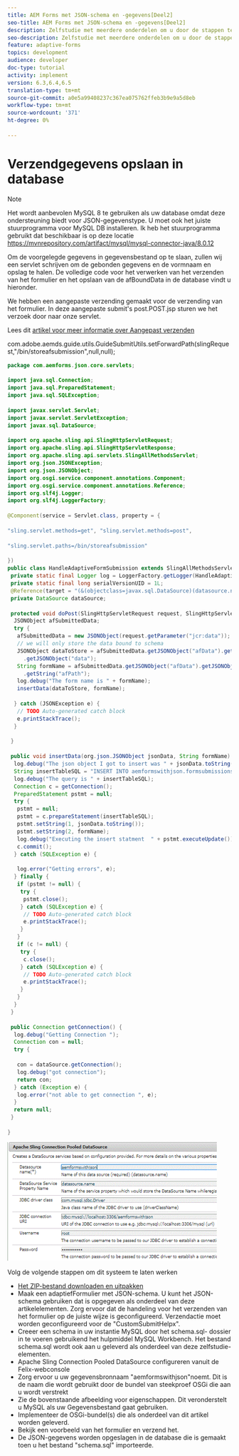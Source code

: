 ```yaml
---
title: AEM Forms met JSON-schema en -gegevens[Deel2]
seo-title: AEM Forms met JSON-schema en -gegevens[Deel2]
description: Zelfstudie met meerdere onderdelen om u door de stappen te laten lopen die nodig zijn voor het maken van een adaptief formulier met JSON-schema en het opvragen van de verzonden gegevens.
seo-description: Zelfstudie met meerdere onderdelen om u door de stappen te laten lopen die nodig zijn voor het maken van een adaptief formulier met JSON-schema en het opvragen van de verzonden gegevens.
feature: adaptive-forms
topics: development
audience: developer
doc-type: tutorial
activity: implement
version: 6.3,6.4,6.5
translation-type: tm+mt
source-git-commit: a0e5a99408237c367ea075762ffeb3b9e9a5d8eb
workflow-type: tm+mt
source-wordcount: '371'
ht-degree: 0%

---
```



# Verzendgegevens opslaan in database


>[!NOTE]
>
>Het wordt aanbevolen MySQL 8 te gebruiken als uw database omdat deze ondersteuning biedt voor JSON-gegevenstype. U moet ook het juiste stuurprogramma voor MySQL DB installeren. Ik heb het stuurprogramma gebruikt dat beschikbaar is op deze locatie https://mvnrepository.com/artifact/mysql/mysql-connector-java/8.0.12

Om de voorgelegde gegevens in gegevensbestand op te slaan, zullen wij een servlet schrijven om de gebonden gegevens en de vormnaam en opslag te halen. De volledige code voor het verwerken van het verzenden van het formulier en het opslaan van de afBoundData in de database vindt u hieronder.

We hebben een aangepaste verzending gemaakt voor de verzending van het formulier. In deze aangepaste submit&#39;s post.POST.jsp sturen we het verzoek door naar onze servlet.

Lees dit [artikel voor meer informatie over Aangepast verzenden](https://helpx.adobe.com/experience-manager/kt/forms/using/custom-submit-aem-forms-article.html)

com.adobe.aemds.guide.utils.GuideSubmitUtils.setForwardPath(slingRequest,&quot;/bin/storeafsubmission&quot;,null,null);

```java
package com.aemforms.json.core.servlets;

import java.sql.Connection;
import java.sql.PreparedStatement;
import java.sql.SQLException;

import javax.servlet.Servlet;
import javax.servlet.ServletException;
import javax.sql.DataSource;

import org.apache.sling.api.SlingHttpServletRequest;
import org.apache.sling.api.SlingHttpServletResponse;
import org.apache.sling.api.servlets.SlingAllMethodsServlet;
import org.json.JSONException;
import org.json.JSONObject;
import org.osgi.service.component.annotations.Component;
import org.osgi.service.component.annotations.Reference;
import org.slf4j.Logger;
import org.slf4j.LoggerFactory;

@Component(service = Servlet.class, property = {

"sling.servlet.methods=get", "sling.servlet.methods=post",

"sling.servlet.paths=/bin/storeafsubmission"

})
public class HandleAdaptiveFormSubmission extends SlingAllMethodsServlet {
 private static final Logger log = LoggerFactory.getLogger(HandleAdaptiveFormSubmission.class);
 private static final long serialVersionUID = 1L;
 @Reference(target = "(&(objectclass=javax.sql.DataSource)(datasource.name=aemformswithjson))")
 private DataSource dataSource;

 protected void doPost(SlingHttpServletRequest request, SlingHttpServletResponse response) throws ServletException {
  JSONObject afSubmittedData;
  try {
   afSubmittedData = new JSONObject(request.getParameter("jcr:data"));
   // we will only store the data bound to schema
   JSONObject dataToStore = afSubmittedData.getJSONObject("afData").getJSONObject("afBoundData")
     .getJSONObject("data");
   String formName = afSubmittedData.getJSONObject("afData").getJSONObject("afSubmissionInfo")
     .getString("afPath");
   log.debug("The form name is " + formName);
   insertData(dataToStore, formName);

  } catch (JSONException e) {
   // TODO Auto-generated catch block
   e.printStackTrace();
  }

 }

 public void insertData(org.json.JSONObject jsonData, String formName) {
  log.debug("The json object I got to insert was " + jsonData.toString());
  String insertTableSQL = "INSERT INTO aemformswithjson.formsubmissions(formdata,formname) VALUES(?,?)";
  log.debug("The query is " + insertTableSQL);
  Connection c = getConnection();
  PreparedStatement pstmt = null;
  try {
   pstmt = null;
   pstmt = c.prepareStatement(insertTableSQL);
   pstmt.setString(1, jsonData.toString());
   pstmt.setString(2, formName);
   log.debug("Executing the insert statment  " + pstmt.executeUpdate());
   c.commit();
  } catch (SQLException e) {

   log.error("Getting errors", e);
  } finally {
   if (pstmt != null) {
    try {
     pstmt.close();
    } catch (SQLException e) {
     // TODO Auto-generated catch block
     e.printStackTrace();
    }
   }
   if (c != null) {
    try {
     c.close();
    } catch (SQLException e) {
     // TODO Auto-generated catch block
     e.printStackTrace();
    }
   }
  }
 }

 public Connection getConnection() {
  log.debug("Getting Connection ");
  Connection con = null;
  try {

   con = dataSource.getConnection();
   log.debug("got connection");
   return con;
  } catch (Exception e) {
   log.error("not able to get connection ", e);
  }
  return null;
 }

}
```

![connectionpool](assets/connectionpooled.gif)

Volg de volgende stappen om dit systeem te laten werken

* [Het ZIP-bestand downloaden en uitpakken](assets/aemformswithjson.zip)
* Maak een adaptiefFormulier met JSON-schema. U kunt het JSON-schema gebruiken dat is opgegeven als onderdeel van deze artikelelementen. Zorg ervoor dat de handeling voor het verzenden van het formulier op de juiste wijze is geconfigureerd. Verzendactie moet worden geconfigureerd voor de &quot;CustomSubmitHelpx&quot;.
* Creeer een schema in uw instantie MySQL door het schema.sql- dossier in te voeren gebruikend het hulpmiddel MySQL Workbench. Het bestand schema.sql wordt ook aan u geleverd als onderdeel van deze zelfstudie-elementen.
* Apache Sling Connection Pooled DataSource configureren vanuit de Felix-webconsole
* Zorg ervoor u uw gegevensbronnaam &quot;aemformswithjson&quot;noemt. Dit is de naam die wordt gebruikt door de bundel van steekproef OSGi die aan u wordt verstrekt
* Zie de bovenstaande afbeelding voor eigenschappen. Dit veronderstelt u MySQL als uw Gegevensbestand gaat gebruiken.
* Implementeer de OSGi-bundel(s) die als onderdeel van dit artikel worden geleverd.
* Bekijk een voorbeeld van het formulier en verzend het.
* De JSON-gegevens worden opgeslagen in de database die is gemaakt toen u het bestand &quot;schema.sql&quot; importeerde.
